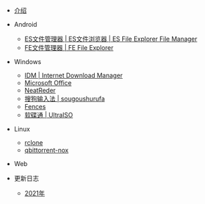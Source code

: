 - [介绍](README.md)
- Android
    - [ES文件管理器 | ES文件浏览器 | ES File Explorer File Manager](Android\ES文件管理器_ES文件浏览器_ESFileExplorerFileManager.md)
    - [FE文件管理器 | FE File Explorer](Android\FE文件管理器_FEFileExplorer.md)
- Windows
    - [IDM | Internet Download Manager](Windows\IDM_InternetDownloadManager.md)
    - [Microsoft Office](Windows\MicrosoftOffice.md)
    - [NeatReder](Windows\NeatReder.md)
    - [搜狗输入法 | sougoushurufa](Windows\sougoushurufa(搜狗输入法.).md)
    - [Fences](Windows\Fences.md)
    - [软碟通 | UltraISO](Windows\UltraISO(软碟通).md)
- Linux
    - [rclone](Linux\rclone.md)
    - [qbittorrent-nox](Linux\qbittorrent-nox.md)
    
- Web
- 更新日志
    - [2021年](Update\2021.md)

